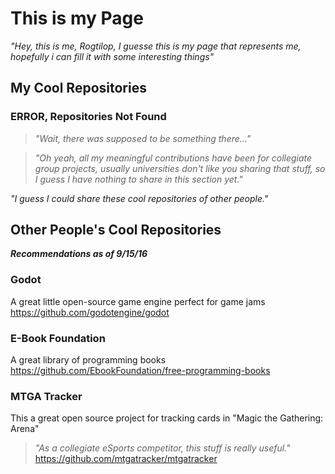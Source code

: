 # This is my Page
_"Hey, this is me, Rogtilop, I guesse this is my page that represents me, hopefully i can fill it with some interesting things"_

## My Cool Repositories
### **ERROR, Repositories Not Found**
>_"Wait, there was supposed to be something there..."_

>_"Oh yeah, all my meaningful contributions have been for collegiate group projects, usually universities don't like you sharing that stuff, so I guess I have nothing to share in this section yet."_

_"I guess I could share these cool repositories of other people."_
## Other People's Cool Repositories
_**Recommendations as of 9/15/16**_
### Godot
A great little open-source game engine perfect for game jams
https://github.com/godotengine/godot
### E-Book Foundation
A great library of programming books
https://github.com/EbookFoundation/free-programming-books
### MTGA Tracker
This a great open source project for tracking cards in "Magic the Gathering: Arena"
>_"As a collegiate eSports competitor, this stuff is really useful."_
https://github.com/mtgatracker/mtgatracker



